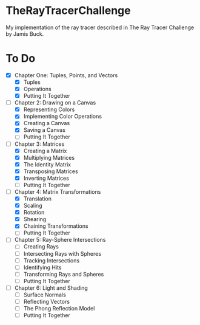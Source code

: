 # TheRayTracerChallenge
My implementation of the ray tracer described in The Ray Tracer Challenge by Jamis Buck.


# To Do
- [x] Chapter One: Tuples, Points, and Vectors
  - [x] Tuples
  - [x] Operations
  - [x] Putting It Together
- [ ] Chapter 2: Drawing on a Canvas
  - [x] Representing Colors
  - [x] Implementing Color Operations
  - [x] Creating a Canvas
  - [x] Saving a Canvas
  - [ ] Putting It Together
- [ ] Chapter 3: Matrices
  - [x] Creating a Matrix
  - [x] Multiplying Matrices
  - [x] The Identity Matrix
  - [x] Transposing Matrices
  - [x] Inverting Matrices
  - [ ] Putting It Together
- [ ] Chapter 4: Matrix Transformations
  - [x] Translation
  - [x] Scaling
  - [x] Rotation
  - [x] Shearing
  - [x] Chaining Transformations
  - [ ] Putting It Together
- [ ] Chapter 5: Ray-Sphere Intersections
  - [ ] Creating Rays
  - [ ] Intersecting Rays with Spheres
  - [ ] Tracking Intersections
  - [ ] Identifying Hits
  - [ ] Transforming Rays and Spheres
  - [ ] Putting It Together
- [ ] Chapter 6: Light and Shading
  - [ ] Surface Normals
  - [ ] Reflecting Vectors
  - [ ] The Phong Reflection Model
  - [ ] Putting It Together